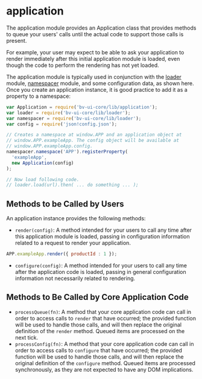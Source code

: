 # application

The application module provides an Application class that provides methods to
queue your users' calls until the actual code to support those calls is
present.

For example, your user may expect to be able to ask your application to render
immediately after this initial application module is loaded, even though the
code to perform the rendering has not yet loaded.

The application module is typically used in conjunction with the
[loader][1] module, [namespacer][2] module, and some configuration data, as
shown here. Once you create an application instance, it is good practice to add
it as a property to a namespace:

```js
var Application = require('bv-ui-core/lib/application');
var loader = require('bv-ui-core/lib/loader');
var namespacer = require('bv-ui-core/lib/loader');
var config = require('json!config.json');

// Creates a namespace at window.APP and an application object at
// window.APP.exampleApp. The config object will be available at
// window.APP.exampleApp.config.
namespacer.namespace('APP').registerProperty(
  'exampleApp',
  new Application(config)
);

// Now load following code.
// loader.load(url).then( ... do something ... );
```

## Methods to be Called by Users

An application instance provides the following methods:

- `render(config)`: A method intended for your users to call any time after
  this application module is loaded, passing in configuration information
  related to a request to render your application.

```js
APP.exampleApp.render({ productId : 1 });
```

- `configure(config)`: A method intended for your users to call any time after
  the application code is loaded, passing in general configuration information
  not necessarily related to rendering.

## Methods to Be Called by Core Application Code

- `processQueue(fn)`: A method that your core application code can call in
  order to access calls to `render` that have occurred; the provided function
  will be used to handle those calls, and will then replace the original
  definition of the `render` method. Queued items are processed on the next
  tick.
- `processConfig(fn)`: A method that your core application code can call in
  order to access calls to `configure` that have occurred; the provided
  function will be used to handle those calls, and will then replace the
  original definition of the `configure` method. Queued items are processed
  synchronously, as they are not expected to have any DOM implications.

[1]: ../loader
[2]: ../namespacer
